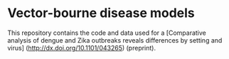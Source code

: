 # Vector-bourne disease models

This repository contains the code and data used for a [Comparative analysis of dengue and Zika outbreaks reveals differences by setting and virus] (http://dx.doi.org/10.1101/043265) (preprint).
